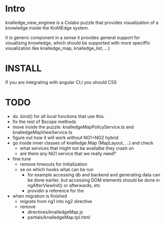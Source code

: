 # Intro

knalledge_view_enginee is a Colabo puzzle that provides visualization of a knowledge inside the KnAllEdge system.

It is generic component in a sense it provides general support for visualizing knowledge, which should be supported with more speciffic visualization like knalledge_map, knalledge_list, ...)

# INSTALL

If you are integrating with angular CLI you should
CSS
# TODO

- do .bind() for all local functions that use this.
- fix the rest of $scope methods
- move inside the puzzle: knalledgeMapPolicyService.ts and knalledgeMapViewService.ts
- figure out how it will work without NG1+NG2 hybrid
- go inside inner classes of knalledge.Map (MapLayout, ...) and check
  - what services that might not be availalbe they crash on
  - are there any NG1 service that we really need?
- fine tune
  - remove timeouts for initialization
  - se on which hooks what can be run
    - for example accessing db and backend and generating data can be done earlier, but accessing DOM elements should be done in ngAfterViewInit() or afterwards, etc
    - providin a reference for the
- when migration is finished
  - migrate from ng1 into ng2 directive
  - remove
    - directives/knalledgeMap.js
    - partials/knalledgeMap.tpl.html
